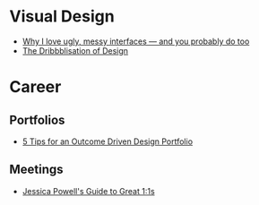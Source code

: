 # Visual Design
- [Why I love ugly, messy interfaces — and you probably do too](https://m.signalvnoise.com/why-i-love-ugly-messy-interfaces-and-you-probably-do-too/)
- [The Dribbblisation of Design](https://medium.com/intercom-inside/the-dribbblisation-of-design-406422ccb026)

# Career

## Portfolios
- [5 Tips for an Outcome Driven Design Portfolio](https://medium.com/docusign-design/5-tips-for-an-outcome-driven-design-portfolio-d72ed6f51d12)

## Meetings
- [Jessica Powell's Guide to Great 1:1s](https://coda.io/@jessica-powell/jessica-powells-guide-to-great-one-on-ones)
